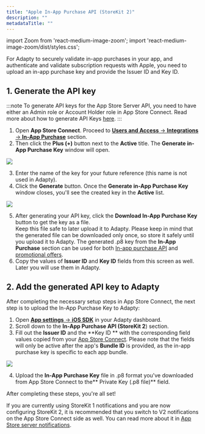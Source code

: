 ```yaml
---
title: "Apple In-App Purchase API (StoreKit 2)"
description: ""
metadataTitle: ""
---
```


import Zoom from 'react-medium-image-zoom';
import 'react-medium-image-zoom/dist/styles.css';

For Adapty to securely validate in-app purchases in your app, and authenticate and validate subscription requests with Apple, you need to upload an in-app purchase key and provide the Issuer ID and Key ID.

## 1\. Generate the API key

:::note
To generate API keys for the App Store Server API, you need to have either an Admin role or Account Holder role in App Store Connect. Read more about how to generate API Keys [here](https://developer.apple.com/documentation/appstoreserverapi/creating_api_keys_to_use_with_the_app_store_server_api).
:::

1. Open **App Store Connect**. Proceed to [**Users and Access** → **Integrations** → **In-App Purchase**](https://appstoreconnect.apple.com/access/integrations/api/subs) section.
2. Then click the **Plus (+)** button next to the **Active** title. The **Generate in-App Purchase Key** window will open.


<Zoom>
  <img src={require('./img/14687cb-generate_in-app_key.webp').default}
  style={{
    border: '1px solid #727272', /* border width and color */
    width: '700px', /* image width */
    display: 'block', /* for alignment */
    margin: '0 auto' /* center alignment */
  }}
/>
</Zoom>





3. Enter the name of the key for your future reference (this name is not used in Adapty).
4. Click the **Generate** button. Once the **Generate in-App Purchase Key** window closes, you'll see the created key in the **Active** list.

   
<Zoom>
  <img src={require('./img/3190ad5-integration_done.webp').default}
  style={{
    border: '1px solid #727272', /* border width and color */
    width: '700px', /* image width */
    display: 'block', /* for alignment */
    margin: '0 auto' /* center alignment */
  }}
/>
</Zoom>



5. After generating your API key, click the **Download In-App Purchase Key** button to get the key as a file.  
   Keep this file safe to later upload it to Adapty. Please keep in mind that the generated file can be downloaded only once, so store it safely until you upload it to Adapty. The generated .p8 key from the **In-App Purchase** section can be used for both  [In-app purchase API](in-app-purchase-api-storekit-2) and [promotional offers](app-store-promotional-offers).
6. Copy the values of **Issuer ID** and **Key ID** fields from this screen as well. Later you will use them in Adapty.

## 2\. Add the generated API key to Adapty

After completing the necessary setup steps in App Store Connect, the next step is to upload the In-App Purchase Key to Adapty:

1. Open [**App settings** -> **iOS SDK**](https://app.adapty.io/settings/ios-sdk) in your Adapty dashboard. 
2. Scroll down to the **In-App Purchase API (StoreKit 2**) section. 
3. Fill out the **Issuer ID** and the  **Key ID ** with the corresponding field values copied from your [App Store Connect](in-app-purchase-api-storekit-2#1-generate-the-api-key). Please note that the fields will only be active after the app's **Bundle ID** is provided, as the in-app purchase key is specific to each app bundle.

   
<Zoom>
  <img src={require('./img/8b6c5b3-iOS.webp').default}
  style={{
    border: '1px solid #727272', /* border width and color */
    width: '700px', /* image width */
    display: 'block', /* for alignment */
    margin: '0 auto' /* center alignment */
  }}
/>
</Zoom>



4. Upload the **In-App Purchase Key** file in .p8 format you've downloaded from App Store Connect to the** Private Key (.p8 file)** field.

After completing these steps, you're all set! 

If you are currently using StoreKit 1 notifications and you are now configuring StoreKit 2, it is recommended that you switch to V2 notifications on the App Store Connect side as well. You can read more about it in [App Store server notifications](app-store-server-notifications).
